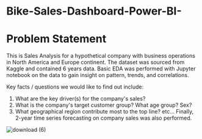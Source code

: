 # Bike-Sales-Dashboard-Power-BI-

# Problem Statement
This is Sales Analysis for a hypothetical company with business operations in North America and Europe continent. The dataset was sourced from Kaggle and contained 6 years data. Basic EDA was performed with Jupyter notebook on the data to gain insight on pattern, trends, and correlations. 

Key facts / questions we would like to find out include:
1) What are the key driver(s) for the company's sales?
2) What is the company's target customer group? What age group? Sex?
3) What geographical region contribute most to the top line?
etc...
Finally, 2-year time series forecasting on company sales was also performed.

![download (6)](https://user-images.githubusercontent.com/103430646/180941097-a440d15d-0d22-4153-990c-32f0478a2a1c.jpg)
